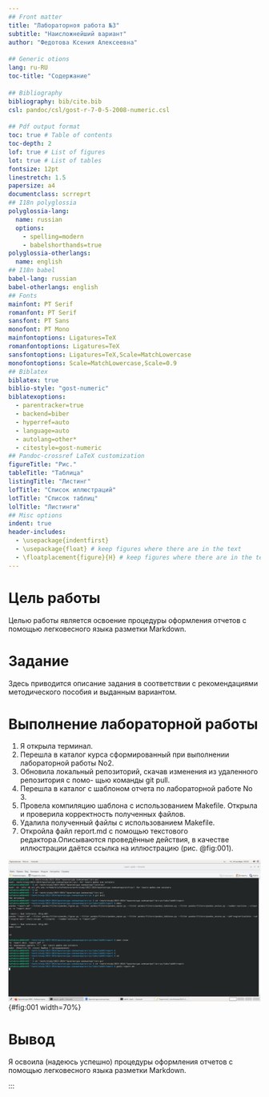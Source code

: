 ```yaml
---
## Front matter
title: "Лабораторноя работа №3"
subtitle: "Наисложнейший вариант"
author: "Федотова Ксения Алексеевна"

## Generic otions
lang: ru-RU
toc-title: "Содержание"

## Bibliography
bibliography: bib/cite.bib
csl: pandoc/csl/gost-r-7-0-5-2008-numeric.csl

## Pdf output format
toc: true # Table of contents
toc-depth: 2
lof: true # List of figures
lot: true # List of tables
fontsize: 12pt
linestretch: 1.5
papersize: a4
documentclass: scrreprt
## I18n polyglossia
polyglossia-lang:
  name: russian
  options:
	- spelling=modern
	- babelshorthands=true
polyglossia-otherlangs:
  name: english
## I18n babel
babel-lang: russian
babel-otherlangs: english
## Fonts
mainfont: PT Serif
romanfont: PT Serif
sansfont: PT Sans
monofont: PT Mono
mainfontoptions: Ligatures=TeX
romanfontoptions: Ligatures=TeX
sansfontoptions: Ligatures=TeX,Scale=MatchLowercase
monofontoptions: Scale=MatchLowercase,Scale=0.9
## Biblatex
biblatex: true
biblio-style: "gost-numeric"
biblatexoptions:
  - parentracker=true
  - backend=biber
  - hyperref=auto
  - language=auto
  - autolang=other*
  - citestyle=gost-numeric
## Pandoc-crossref LaTeX customization
figureTitle: "Рис."
tableTitle: "Таблица"
listingTitle: "Листинг"
lofTitle: "Список иллюстраций"
lotTitle: "Список таблиц"
lolTitle: "Листинги"
## Misc options
indent: true
header-includes:
  - \usepackage{indentfirst}
  - \usepackage{float} # keep figures where there are in the text
  - \floatplacement{figure}{H} # keep figures where there are in the text
---
```


# Цель работы

Целью работы является освоение процедуры оформления отчетов с помощью легковесного
языка разметки Markdown.

# Задание

Здесь приводится описание задания в соответствии с рекомендациями
методического пособия и выданным вариантом.

# Выполнение лабораторной работы

1. Я открыла терминал.
2. Перешла в каталог курса сформированный при выполнении лабораторной работы
No2.
3. Обновила локальный репозиторий, скачав изменения из удаленного репозитория с помо-
щью команды git pull.
4. Перешла в каталог с шаблоном отчета по лабораторной работе No 3.
5. Провела компиляцию шаблона с использованием Makefile.
Открыла и проверила корректность полученных файлов.
6. Удалила полученный файлы с использованием Makefile. 
7. Откройла файл report.md c помощью текстового редактора.Описываются проведённые действия, в качестве иллюстрации даётся ссылка на иллюстрацию (рис. @fig:001).

![Общий скриншон со всеми шагами(и ошибками)](image/блаблабла2023-10-1920-02-54.png){#fig:001 width=70%}

# Вывод
Я освоила (надеюсь успешно) процедуры оформления отчетов с помощью легковесного
языка разметки Markdown.

:::
